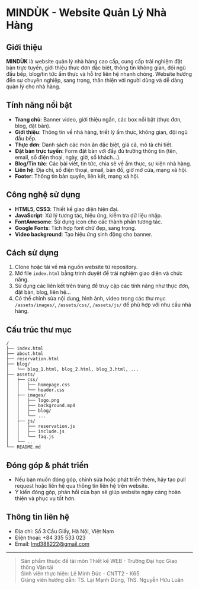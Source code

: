 # MINDÙK - Website Quản Lý Nhà Hàng

## Giới thiệu

**MINDÙK** là website quản lý nhà hàng cao cấp, cung cấp trải nghiệm đặt bàn trực tuyến, giới thiệu thực đơn đặc biệt, thông tin không gian, đội ngũ đầu bếp, blog/tin tức ẩm thực và hỗ trợ liên hệ nhanh chóng. Website hướng đến sự chuyên nghiệp, sang trọng, thân thiện với người dùng và dễ dàng quản lý cho nhà hàng.

## Tính năng nổi bật

- **Trang chủ**: Banner video, giới thiệu ngắn, các box nổi bật (thực đơn, blog, đặt bàn).
- **Giới thiệu**: Thông tin về nhà hàng, triết lý ẩm thực, không gian, đội ngũ đầu bếp.
- **Thực đơn**: Danh sách các món ăn đặc biệt, giá cả, mô tả chi tiết.
- **Đặt bàn trực tuyến**: Form đặt bàn với đầy đủ trường thông tin (tên, email, số điện thoại, ngày, giờ, số khách...).
- **Blog/Tin tức**: Các bài viết, tin tức, chia sẻ về ẩm thực, sự kiện nhà hàng.
- **Liên hệ**: Địa chỉ, số điện thoại, email, bản đồ, giờ mở cửa, mạng xã hội.
- **Footer**: Thông tin bản quyền, liên kết, mạng xã hội.

## Công nghệ sử dụng

- **HTML5, CSS3**: Thiết kế giao diện hiện đại.
- **JavaScript**: Xử lý tương tác, hiệu ứng, kiểm tra dữ liệu nhập.
- **FontAwesome**: Sử dụng icon cho các thành phần tương tác.
- **Google Fonts**: Tích hợp font chữ đẹp, sang trọng.
- **Video background**: Tạo hiệu ứng sinh động cho banner.

## Cách sử dụng

1. Clone hoặc tải về mã nguồn website từ repository.
2. Mở file `index.html` bằng trình duyệt để trải nghiệm giao diện và chức năng.
3. Sử dụng các liên kết trên trang để truy cập các tính năng như thực đơn, đặt bàn, blog, liên hệ...
4. Có thể chỉnh sửa nội dung, hình ảnh, video trong các thư mục `/assets/images/`, `/assets/css/`, `/assets/js/` để phù hợp với nhu cầu nhà hàng.

## Cấu trúc thư mục

```
/
├── index.html
├── about.html
├── reservation.html
├── blog/
│   └── blog_1.html, blog_2.html, blog_3.html, ...
├── assets/
│   ├── css/
│   │   ├── homepage.css
│   │   └── header.css
│   ├── images/
│   │   ├── logo.png
│   │   ├── background.mp4
│   │   ├── blog/
│   │   └── ...
│   ├── js/
│   │   ├── reservation.js
│   │   ├── include.js
│   │   └── faq.js
│   └── ...
└── README.md
```

## Đóng góp & phát triển

- Nếu bạn muốn đóng góp, chỉnh sửa hoặc phát triển thêm, hãy tạo pull request hoặc liên hệ qua thông tin liên hệ trên website.
- Ý kiến đóng góp, phản hồi của bạn sẽ giúp website ngày càng hoàn thiện và phục vụ tốt hơn.

## Thông tin liên hệ

- Địa chỉ: Số 3 Cầu Giấy, Hà Nội, Việt Nam
- Điện thoại: +84 335 533 023
- Email: lmd388222@gmail.com

---

> Sản phẩm thuộc đề tài môn Thiết kế WEB - Trường Đại học Giao thông Vận tải  
> Sinh viên thực hiện: Lê Minh Đức - CNTT2 - K65  
> Giảng viên hướng dẫn: TS. Lại Mạnh Dũng, ThS. Nguyễn Hữu Luân
